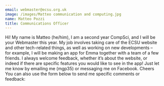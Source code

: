 ```yaml
---
email: webmaster@ecsu.org.uk
image: /images/Matteo communication and computing.jpg
name: Matteo Pozzi
title: Communications Officer
---
```


Hi! My name is Matteo (he/him), I am a second year CompSci, and I will be your Webmaster this year. My job involves taking care of the ECSU website and other tech-related things,
as well as working on new developments – for example, I will be making an app for Emma together with a team of a few friends.
I always welcome feedback, whether it’s about the website, or indeed if there are specific features you would like to see in the app!
Just let me know by emailing me (mgp35) or messaging me on Facebook. Cheers
You can also use the form below to send me specific comments or feedback: